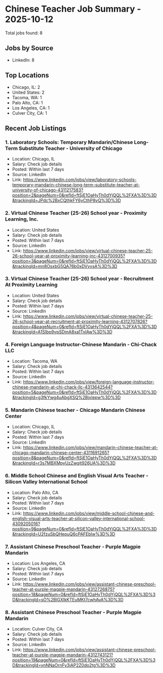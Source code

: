 # Chinese Teacher Job Summary - 2025-10-12

Total jobs found: 8

## Jobs by Source

- LinkedIn: 8

## Top Locations

- Chicago, IL: 2
- United States: 2
- Tacoma, WA: 1
- Palo Alto, CA: 1
- Los Angeles, CA: 1
- Culver City, CA: 1

## Recent Job Listings

### 1. Laboratory Schools: Temporary Mandarin/Chinese Long-Term Substitute Teacher - University of Chicago
- Location: Chicago, IL
- Salary: Check job details
- Posted: Within last 7 days
- Source: LinkedIn
- Link: https://www.linkedin.com/jobs/view/laboratory-schools-temporary-mandarin-chinese-long-term-substitute-teacher-at-university-of-chicago-4311217583?position=2&pageNum=0&refId=ftSjE1OaHyTh0dYjQQL%2FXA%3D%3D&trackingId=JPdc%2BxCQthkFY6yCthP8vQ%3D%3D

### 2. Virtual Chinese Teacher (25-26) School year - Proximity Learning, Inc.
- Location: United States
- Salary: Check job details
- Posted: Within last 7 days
- Source: LinkedIn
- Link: https://www.linkedin.com/jobs/view/virtual-chinese-teacher-25-26-school-year-at-proximity-learning-inc-4312700935?position=3&pageNum=0&refId=ftSjE1OaHyTh0dYjQQL%2FXA%3D%3D&trackingId=mn8OsxbG5QA76b0xDVvvsA%3D%3D

### 3. Virtual Chinese Teacher (25-26) School year - Recruitment At Proximity Learning
- Location: United States
- Salary: Check job details
- Posted: Within last 7 days
- Source: LinkedIn
- Link: https://www.linkedin.com/jobs/view/virtual-chinese-teacher-25-26-school-year-at-recruitment-at-proximity-learning-4312707826?position=4&pageNum=0&refId=ftSjE1OaHyTh0dYjQQL%2FXA%3D%3D&trackingId=A1SIbp9vpSDmA8xa1TxIAw%3D%3D

### 4. Foreign Language Instructor-Chinese Mandarin - Chi-Chack LLC
- Location: Tacoma, WA
- Salary: Check job details
- Posted: Within last 7 days
- Source: LinkedIn
- Link: https://www.linkedin.com/jobs/view/foreign-language-instructor-chinese-mandarin-at-chi-chack-llc-4313642544?position=5&pageNum=0&refId=ftSjE1OaHyTh0dYjQQL%2FXA%3D%3D&trackingId=g3fkYwg4uAbgXSQ%2BjxIepw%3D%3D

### 5. Mandarin Chinese teacher - Chicago Mandarin Chinese Center
- Location: Chicago, IL
- Salary: Check job details
- Posted: Within last 7 days
- Source: LinkedIn
- Link: https://www.linkedin.com/jobs/view/mandarin-chinese-teacher-at-chicago-mandarin-chinese-center-4311691265?position=8&pageNum=0&refId=ftSjE1OaHyTh0dYjQQL%2FXA%3D%3D&trackingId=r3s7MBXMpyUzZwgit926UA%3D%3D

### 6. Middle School Chinese and English Visual Arts Teacher - Silicon Valley International School
- Location: Palo Alto, CA
- Salary: Check job details
- Posted: Within last 7 days
- Source: LinkedIn
- Link: https://www.linkedin.com/jobs/view/middle-school-chinese-and-english-visual-arts-teacher-at-silicon-valley-international-school-4309205016?position=9&pageNum=0&refId=ftSjE1OaHyTh0dYjQQL%2FXA%3D%3D&trackingId=U2fzuSbQHepuQ6cPAFEblw%3D%3D

### 7. Assistant Chinese Preschool Teacher - Purple Magpie Mandarin
- Location: Los Angeles, CA
- Salary: Check job details
- Posted: Within last 7 days
- Source: LinkedIn
- Link: https://www.linkedin.com/jobs/view/assistant-chinese-preschool-teacher-at-purple-magpie-mandarin-4312726875?position=18&pageNum=0&refId=ftSjE1OaHyTh0dYjQQL%2FXA%3D%3D&trackingId=sO%2BlGXlkKTEuMKt7cwhAvA%3D%3D

### 8. Assistant Chinese Preschool Teacher - Purple Magpie Mandarin
- Location: Culver City, CA
- Salary: Check job details
- Posted: Within last 7 days
- Source: LinkedIn
- Link: https://www.linkedin.com/jobs/view/assistant-chinese-preschool-teacher-at-purple-magpie-mandarin-4312743121?position=19&pageNum=0&refId=ftSjE1OaHyTh0dYjQQL%2FXA%3D%3D&trackingId=vnNNaOrnFy3jAP2Z0do2tg%3D%3D

